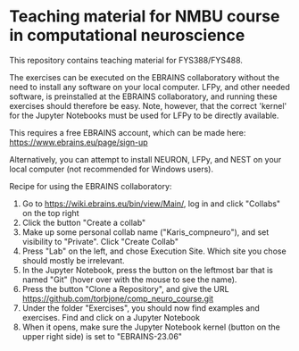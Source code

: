 # Teaching material for NMBU course in computational neuroscience

This repository contains teaching material for FYS388/FYS488. 

The exercises can be executed on the EBRAINS collaboratory without the need to install any software on your local computer.
LFPy, and other needed software, is preinstalled at the EBRAINS collaboratory, and running these exercises should therefore be easy.
Note, however, that the correct 'kernel' for the Jupyter Notebooks must be used for LFPy to be directly available.

This requires a free EBRAINS account, which can be made here:
https://www.ebrains.eu/page/sign-up

Alternatively, you can attempt to install NEURON, LFPy, and NEST on your local computer (not recommended for Windows users).

Recipe for using the EBRAINS collaboratory:
  1) Go to https://wiki.ebrains.eu/bin/view/Main/, log in and click "Collabs" on the top right
  2) Click the button "Create a collab"
  3) Make up some personal collab name ("Karis_compneuro"), and set visibility to "Private". Click "Create Collab"
  4) Press "Lab" on the left, and chose Execution Site. Which site you chose should mostly be irrelevant.
  5) In the Jupyter Notebook, press the button on the leftmost bar that is named "Git" (hover over with the mouse to see the name).
  6) Press the button "Clone a Repository", and give the URL https://github.com/torbjone/comp_neuro_course.git
  7) Under the folder "Exercises", you should now find examples and exercises. Find and click on a Jupyter Notebook
  8) When it opens, make sure the Jupyter Notebook kernel (button on the upper right side) is set to "EBRAINS-23.06"

